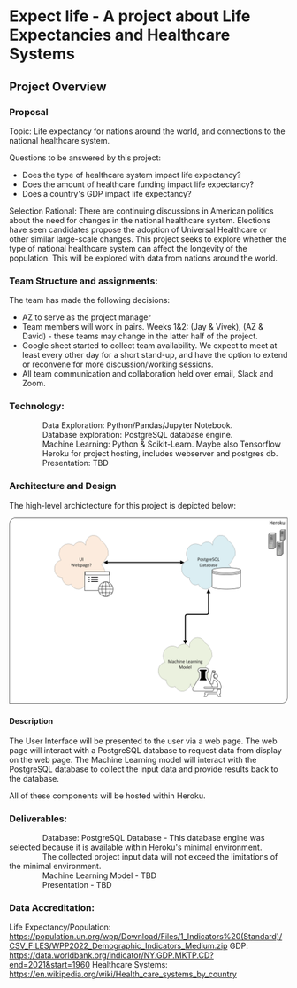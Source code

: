 # Expect life - A project about Life Expectancies and Healthcare Systems

## Project Overview

### Proposal

Topic: Life expectancy for nations around the world, and connections to the national healthcare system.


Questions to be answered by this project: 
- Does the type of healthcare system impact life expectancy?
- Does the amount of healthcare funding impact life expectancy?
- Does a country's GDP impact life expectancy?


Selection Rational: There are continuing discussions in American politics about the need for changes in the national healthcare system.  Elections have seen candidates propose the adoption of Universal Healthcare or other similar large-scale changes.  This project seeks to explore whether the type of national healthcare system can affect the longevity of the population.  This will be explored with data from nations around the world.


### Team Structure and assignments:  
The team has made the following decisions:
- AZ to serve as the project manager
- Team members will work in pairs.  Weeks 1&2: (Jay & Vivek), (AZ & David) - these teams may change in the latter half of the project.
- Google sheet started to collect team availability.  We expect to meet at least every other day for a short stand-up, and have the option to extend or reconvene for more discussion/working sessions.
- All team communication and collaboration held over email, Slack and Zoom. 

### Technology: 
&emsp;&emsp;&emsp;&emsp; Data Exploration: Python/Pandas/Jupyter Notebook. </br>
&emsp;&emsp;&emsp;&emsp; Database exploration: PostgreSQL database engine. </br>
&emsp;&emsp;&emsp;&emsp; Machine Learning: Python & Scikit-Learn.  Maybe also Tensorflow </br>
&emsp;&emsp;&emsp;&emsp; Heroku for project hosting, includes webserver and postgres db. </br>
&emsp;&emsp;&emsp;&emsp; Presentation: TBD </br>

### Architecture and Design
The high-level archictecture for this project is depicted below:

![High-Level Architecture](./Resources/hl-architecture.png)

#### Description
The User Interface will be presented to the user via a web page.  The web page will interact with a PostgreSQL database to request data from display on the web page.  The Machine Learning model will interact with the PostgreSQL database to collect the input data and provide results back to the database.

All of these components will be hosted within Heroku.

### Deliverables:
&emsp;&emsp;&emsp;&emsp; Database: PostgreSQL Database - This database engine was selected because it is available within Heroku's minimal environment. </br>
&emsp;&emsp;&emsp;&emsp; The collected project input data will not exceed the limitations of the minimal environment. </br>
&emsp;&emsp;&emsp;&emsp; Machine Learning Model - TBD </br>
&emsp;&emsp;&emsp;&emsp; Presentation - TBD </br>


### Data Accreditation:

Life Expectancy/Population: https://population.un.org/wpp/Download/Files/1_Indicators%20(Standard)/CSV_FILES/WPP2022_Demographic_Indicators_Medium.zip
GDP: https://data.worldbank.org/indicator/NY.GDP.MKTP.CD?end=2021&start=1960
Healthcare Systems: https://en.wikipedia.org/wiki/Health_care_systems_by_country